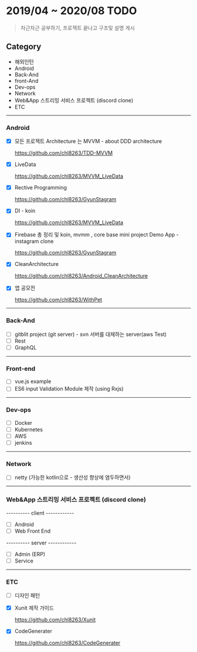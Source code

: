 # 2019/04 ~ 2020/08 TODO
> 차근차근 공부하기, 프로젝트 끝나고 구조및 설명 게시
## Category 

* 해외인턴
* Android
* Back-And
* front-And
* Dev-ops
* Network
* Web&App 스트리밍 서비스 프로젝트 (discord clone)
* ETC

<hr/>

### Android
- [x] 모든 프로젝트 Architecture 는 MVVM - about DDD architecture

    <https://github.com/chl8263/TDD-MVVM>

- [x] LiveData

    <https://github.com/chl8263/MVVM_LiveData>

- [x] Rective Programming

    <https://github.com/chl8263/GyunStagram>

- [x] DI - koin

    <https://github.com/chl8263/MVVM_LiveData>


- [x] Firebase 총 정리 및 koin, mvmm , core base mini project Demo App - instagram clone

    <https://github.com/chl8263/GyunStagram>

- [x] CleanArchitecture

    <https://github.com/chl8263/Android_CleanArchitecture>

- [x] 앱 공모전

    <https://github.com/chl8263/WithPet>

<hr/>

### Back-And    
- [ ] gitblit project (git server) - svn 서버를 대체하는 server(aws Test)
- [ ] Rest
- [ ] GraphQL

<hr/>

### Front-end
- [ ] vue.js example
- [ ] ES6 input Validation Module 제작  (using Rxjs)

<hr/>

### Dev-ops
- [ ] Docker
- [ ] Kubernetes
- [ ] AWS
- [ ] jenkins

<hr/>

### Network
- [ ] netty (가능한 kotlin으로 - 생산성 향상에 염두하면서)

<hr/>

### Web&App 스트리밍 서비스 프로젝트 (discord clone)
---------- client ------------
- [ ] Android
- [ ] Web Front End <br>

---------- server ------------<br>
- [ ] Admin (ERP)
- [ ] Service

<hr/>


### ETC

- [ ] 디자인 패턴


- [x] Xunit 제작 가이드

   <https://github.com/chl8263/Xunit>
   
   
- [x] CodeGenerater
    
   <https://github.com/chl8263/CodeGenerater>
